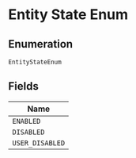 
# Entity State Enum

## Enumeration

`EntityStateEnum`

## Fields

| Name |
|  --- |
| `ENABLED` |
| `DISABLED` |
| `USER_DISABLED` |

